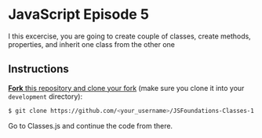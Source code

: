 # JavaScript Episode 5

I this excercise, you are going to create couple of classes, create methods, properties, and inherit one class from the other one

## Instructions

[**Fork** this repository and clone your fork](https://github.com/JoinCODED/TASK-classes-basics) (make sure you clone it into your `development` directory):

```bash
$ git clone https://github.com/<your_username>/JSFoundations-Classes-1.git
```

Go to Classes.js and continue the code from there.
